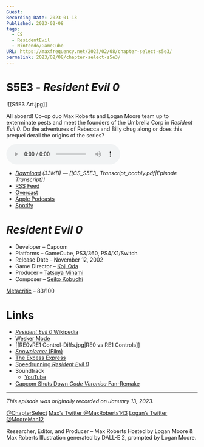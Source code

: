 ```yaml
---
Guest: 
Recording Date: 2023-01-13
Published: 2023-02-08
tags:
  - CS
  - ResidentEvil
  - Nintendo/GameCube
URL: https://maxfrequency.net/2023/02/08/chapter-select-s5e3/
permalink: 2023/02/08/chapter-select-s5e3/
---
```

# S5E3 - *Resident Evil 0*

![[S5E3 Art.jpg]]

All aboard! Co-op duo Max Roberts and Logan Moore team up to exterminate pests and meet the founders of the Umbrella Corp in *Resident Evil 0*. Do the adventures of Rebecca and Billy chug along or does this prequel derail the origins of the series?

<audio controls>
  <source src="https://traffic.libsyn.com/chapterselectpod/CS_S5E3_Final.mp3">
</audio>

- *[Download](https://traffic.libsyn.com/chapterselectpod/CS_S5E3_Final.mp3) (33MB)  — [[CS_S5E3_ Transcript_bcably.pdf|Episode Transcript]]*
- [RSS Feed](https://chapterselectpod.libsyn.com/rss)
- [Overcast](https://overcast.fm/itunes1568777352/chapter-select)
- [Apple Podcasts](https://podcasts.apple.com/us/podcast/chapter-select/id1568777352)
- [Spotify](https://open.spotify.com/show/4f1TLZXbwtSX7uHROe9KlS)
# *Resident Evil 0*

- Developer – Capcom
- Platforms – GameCube, PS3/360, PS4/X1/Switch
- Release Date – November 12, 2002
- Game Director – [Koji Oda](https://www.mobygames.com/developer/sheet/view/developerId,178203/)
- Producer – [Tatsuya Minami](https://capcom.fandom.com/wiki/Tatsuya_Minami)
- Composer – [Seiko Kobuchi](https://www.mobygames.com/developer/sheet/view/developerId,77115/)

[Metacritic](https://www.metacritic.com/game/gamecube/resident-evil-0) – 83/100
# Links

- [*Resident Evil 0* Wikipedia](https://en.wikipedia.org/wiki/Resident_Evil_Zero)
- [Wesker Mode](https://residentevil.fandom.com/wiki/Wesker_Mode)
- [[RE0vRE1 Control-Diffs.jpg|RE0 vs RE1 Controls]]
- [*Snowpiercer* (Film)](https://en.wikipedia.org/wiki/Snowpiercer)
- [The Excess Express](https://www.mariowiki.com/Excess_Express)
- [Speedrunning *Resident Evil 0*](https://www.speedrun.com/re0)
- Soundtrack
	- [YouTube](https://youtube.com/playlist?list=PLle_A1VRGjpOkkQMFhE651Ppll39HnNJf)
- [Capcom Shuts Down *Code Veronica* Fan-Remake](https://www.gamedeveloper.com/business/capcom-shuts-down-fan-remakes-of-resident-evil-games)

---
*This episode was originally recorded on January 13, 2023.*

[@ChapterSelect](https://www.twitter.com/chapterselect)
[Max’s Twitter @MaxRoberts143](https://www.twitter.com/maxroberts143)
[Logan’s Twitter @MooreMan12](https://www.twitter.com/mooreman12)

Researcher, Editor, and Producer – Max Roberts
Hosted by Logan Moore & Max Roberts
Illustration generated by DALL-E 2, prompted by Logan Moore.